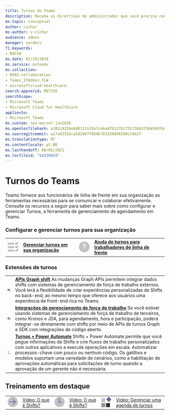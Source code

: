 ```yaml
---
title: Turnos do Teams
description: Receba as diretrizes de administrador que você precisa configurar e gerenciar Turnos, a ferramenta de gerenciamento de agendamento, Teams.
ms.topic: conceptual
author: cichur
ms.author: v-cichur
audience: admin
manager: serdars
f1.keywords:
- NOCSH
ms.date: 03/29/2019
ms.service: msteams
ms.collection:
- M365-collaboration
- Teams_ITAdmin_FLW
- microsoftcloud-healthcare
search.appverid: MET150
searchScope:
- Microsoft Teams
- Microsoft Cloud for Healthcare
appliesto:
- Microsoft Teams
ms.custom: seo-marvel-jun2020
ms.openlocfilehash: a182c825be8d8111533e7cdea8fb127b273173bb57584569f4c3780dad91f178
ms.sourcegitcommit: a17ad3332ca5d2997f85db7835500d8190c34b2f
ms.translationtype: MT
ms.contentlocale: pt-BR
ms.lasthandoff: 08/05/2021
ms.locfileid: "54339659"
---
```

# <a name="shifts-for-teams"></a>Turnos do Teams

Teams fornece aos funcionários de linha de frente em sua organização as ferramentas necessárias para se comunicar e colaborar efetivamente. Consulte os recursos a seguir para saber mais sobre como configurar e gerenciar Turnos, a ferramenta de gerenciamento de agendamento em Teams.

### <a name="set-up-and-manage-shifts-for-your-organization"></a>Configurar e gerenciar turnos para sua organização

|               |               |               |               |
| ------------- | ------------- | ------------- | ------------- |
|![task-checklist-planning-teams](../media/task-checklist-planning-teams-small.svg) | **[Gerenciar turnos em sua organização](./shifts/manage-the-shifts-app-for-your-organization-in-teams.md)** |![design](../media/Help-small.svg)  | **[Ajuda de turnos para trabalhadores de linha de frente](https://support.office.com/article/apps-and-services-cc1fba57-9900-4634-8306-2360a40c665b#PickTab=Specific_apps)** |

### <a name="shifts-extensions"></a>Extensões de turnos

|               |               |
| ------------- | ------------- |
| ![api](../media/api-small.svg) | **[APIs Graph shift](/graph/api/resources/shift?view=graph-rest-1.0)** As mudanças Graph APIs permitem integrar dados shifts com sistemas de gerenciamento de força de trabalho externos. Você terá a flexibilidade de criar experiências personalizadas de Shifts no back-end, ao mesmo tempo que oferece aos usuários uma experiência de front-end rica no Teams.             |
| ![api](../media/api-small.svg) | **[Integrações de gerenciamento de força de trabalho](https://github.com/OfficeDev/Microsoft-Teams-Shifts-WFM-Connectors)** Se você estiver usando sistemas de gerenciamento de força de trabalho de terceiros, como Kronos e JDA, para agendamento, hora e participação, poderá integrar-se diretamente com shifts por meio de APIs de turnos Graph e SDK com integrações de código aberto. |
| ![api](../media/process-flow-teams-small.svg) | **[Turnos + Power Automate](https://github.com/OfficeDev/Microsoft-Teams-Shifts-Power-Automate-Templates)** Shifts + Power Automate permite que você pegue informações de Shifts e crie fluxos de trabalho personalizados com outros aplicativos e execute operações em escala. Automatizar processos-chave com pouco ou nenhum código. Os gatilhos e modelos suportam uma variedade de cenários, como a habilitação de aprovações automáticas para solicitações de turno quando a aprovação de um gerente não é necessária. |

## <a name="featured-training"></a>Treinamento em destaque

|               |               |               |               |               |               |
| ------------- | ------------- | ------------- | ------------- | ------------- | ------------- |
| ![arrow-right-2-teams](../media/arrow-right-2-teams-small.svg)  |  [Vídeo: O que é Shifts?](https://support.office.com/article/what-is-shifts-f8efe6e4-ddb3-4d23-b81b-bb812296b821) |![clock-teams](../media/clock-teams-small.svg)  |  [Vídeo: O que é Shifts?](https://support.office.com/article/create-a-shifts-schedule-2b94ca38-36db-4a1c-8fee-f8f0fec9a984) |![blocks-teams](../media/blocks-teams-small.svg)  |  [Vídeo: Gerenciar uma agenda de turnos](https://support.office.com/article/manage-a-shifts-schedule-63acda7b-ea39-441a-b1c6-c404a72e79f7) |